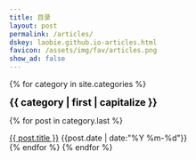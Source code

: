 ```yaml
---
title: 目录
layout: post
permalink: /articles/
dskey: laobie.github.io-articles.html
favicon: /assets/img/fav/articles.png
show_ad: false
---
```


{% for category in site.categories %}
<div class="category-item">
    <div class="category-title" style="color:black; font-weight:bold; font-size: 125%">{{ category | first | capitalize }}</div>
    <!-- <div class="category-count">{{ category | last | size }}</div> -->
</div>

{% for post in category.last %}
<div class="article-item">
    <div class="article-title">
        <a href="{{ post.url }}" target="_blank">{{ post.title }}</a>
        <span class="article-date">{{post.date | date:"%Y %m-%d"}}</span>
    </div>
</div>
{% endfor %}
{% endfor %}
